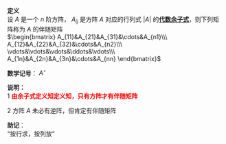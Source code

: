 **定义**  
设 $A$ 是一个 $n$ 阶方阵， $A_{ij}$ 是方阵 $A$ 对应的行列式 $|A|$ 的<u>**代数余子式**</u>，则下列矩阵称为 $A$ 的伴随矩阵  
 $\begin{bmatrix}  
A_{11}&A_{21}&A_{31}&\cdots&A_{n1}\\\  
A_{12}&A_{22}&A_{32}&\cdots&A_{n2}\\\  
\vdots&\vdots&\vdots&\ddots&\vdots\\\  
A_{1n}&A_{2n}&A_{3n}&\cdots&A_{nn}  
\end{bmatrix}$  
  
**数学记号**： $A^\star$  
  
**说明：**  
1 <font color=red>**由余子式定义知定义知，只有方阵才有伴随矩阵**</font>  
  
2 方阵 $A$ 未必有逆阵，但肯定有伴随矩阵  
  
**助记**：  
“按行求，按列放”  
